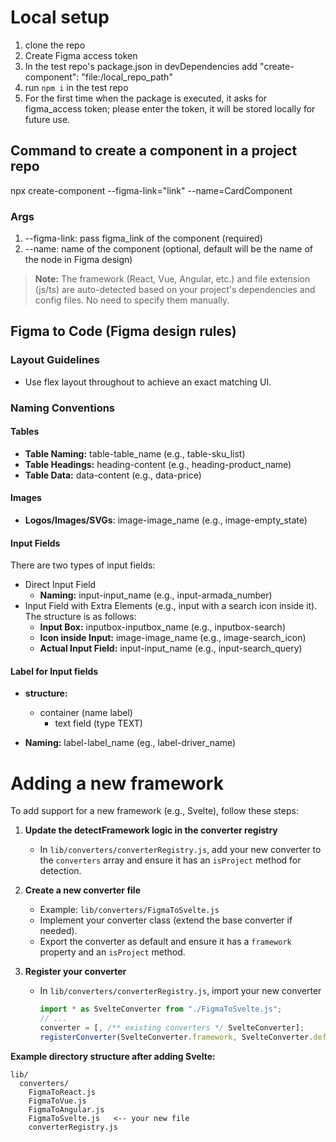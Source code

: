 # Local setup

1. clone the repo
2. Create Figma access token
3. In the test repo's package.json in devDependencies add "create-component": "file:/local_repo_path"
4. run `npm i` in the test repo
5. For the first time when the package is executed, it asks for figma_access token; please enter the token, it will be stored locally for future use.

## Command to create a component in a project repo

npx create-component --figma-link="link" --name=CardComponent

### Args

1. --figma-link: pass figma_link of the component (required)
2. --name: name of the component (optional, default will be the name of the node in Figma design)

> **Note:** The framework (React, Vue, Angular, etc.) and file extension (js/ts) are auto-detected based on your project's dependencies and config files. No need to specify them manually.

## Figma to Code (Figma design rules)

### Layout Guidelines

- Use flex layout throughout to achieve an exact matching UI.

### Naming Conventions

#### Tables

- **Table Naming:** table-table_name (e.g., table-sku_list)
- **Table Headings:** heading-content (e.g., heading-product_name)
- **Table Data:** data-content (e.g., data-price)

#### Images

- **Logos/Images/SVGs**: image-image_name (e.g., image-empty_state)

#### Input Fields

There are two types of input fields:

- Direct Input Field
  - **Naming:** input-input_name (e.g., input-armada_number)
- Input Field with Extra Elements (e.g., input with a search icon inside it). The structure is as follows:
  - **Input Box:** inputbox-inputbox_name (e.g., inputbox-search)
  - **Icon inside Input:** image-image_name (e.g., image-search_icon)
  - **Actual Input Field:** input-input_name (e.g., input-search_query)

#### Label for Input fields

- **structure:**

  - container (name label)
    - text field (type TEXT)

- **Naming:** label-label_name (eg., label-driver_name)

# Adding a new framework

To add support for a new framework (e.g., Svelte), follow these steps:

1. **Update the detectFramework logic in the converter registry**

   - In `lib/converters/converterRegistry.js`, add your new converter to the `converters` array and ensure it has an `isProject` method for detection.

2. **Create a new converter file**

   - Example: `lib/converters/FigmaToSvelte.js`
   - Implement your converter class (extend the base converter if needed).
   - Export the converter as default and ensure it has a `framework` property and an `isProject` method.

3. **Register your converter**

   - In `lib/converters/converterRegistry.js`, import your new converter
     ```js
     import * as SvelteConverter from "./FigmaToSvelte.js";
     // ...
     converter = [, /** existing converters */ SvelteConverter];
     registerConverter(SvelteConverter.framework, SvelteConverter.default);
     ```

**Example directory structure after adding Svelte:**

```
lib/
  converters/
    FigmaToReact.js
    FigmaToVue.js
    FigmaToAngular.js
    FigmaToSvelte.js   <-- your new file
    converterRegistry.js
```

